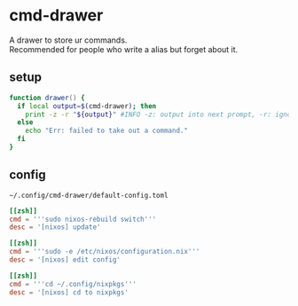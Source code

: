 <!--
## output into next input
print -z "echo"

## todo
- search the way how to treat raw string on zsh print
    -> u can ignore the escape sequence with a argument `-r`.
-->

# cmd-drawer

A drawer to store ur commands.  
Recommended for people who write a alias but forget about it.

## setup

```zsh
function drawer() {
  if local output=$(cmd-drawer); then
    print -z -r "${output}" #INFO -z: output into next prompt, -r: ignore escape sequence
  else
    echo "Err: failed to take out a command."
  fi
}
```

## config

`~/.config/cmd-drawer/default-config.toml`

```toml
[[zsh]]
cmd = '''sudo nixos-rebuild switch'''
desc = '[nixos] update'

[[zsh]]
cmd = '''sudo -e /etc/nixos/configuration.nix'''
desc = '[nixos] edit config'

[[zsh]]
cmd = '''cd ~/.config/nixpkgs'''
desc = '[nixos] cd to nixpkgs'
```
